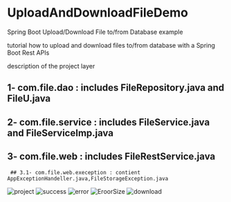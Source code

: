 # UploadAndDownloadFileDemo

 Spring Boot Upload/Download File to/from Database example

 tutorial how to upload and download files to/from database with a Spring Boot Rest APIs
 
 description of the project layer
 
 ## 1- com.file.dao : includes FileRepository.java and  FileU.java 
 ## 2- com.file.service : includes FileService.java and  FileServiceImp.java
 ## 3- com.file.web : includes  FileRestService.java
     ## 3.1- com.file.web.exeception : contient AppExceptionHandeller.java,FileStorageException.java


![project](https://user-images.githubusercontent.com/61349826/97783082-98a59e80-1b95-11eb-8e8f-100a95b98b49.png)
![success](https://user-images.githubusercontent.com/61349826/97783084-9e02e900-1b95-11eb-94ca-41993e557445.png)
![error](https://user-images.githubusercontent.com/61349826/97783088-a22f0680-1b95-11eb-97f9-45a75414f959.png)
![EroorSize](https://user-images.githubusercontent.com/61349826/97783093-a824e780-1b95-11eb-832d-8105a7bc0f16.png)
![download](https://user-images.githubusercontent.com/61349826/97783156-2aada700-1b96-11eb-87b8-78ec67e5e612.png)

 
 

 
 
 
 


